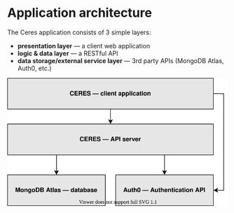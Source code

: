 # Application architecture

The Ceres application consists of 3 simple layers:
* **presentation layer** — a client web application
* **logic & data layer** — a RESTful API
* **data storage/external service layer** — 3rd party APIs (MongoDB Atlas, Auth0, etc.)

![A diagram illustrating the three layers outlined above](./app_architecture/ceres_basic_architecture.svg)